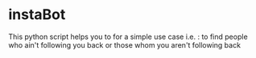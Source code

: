 # instaBot
This python script helps you to for a simple use case i.e. : to find people who ain't following you back or those whom you aren't following back
